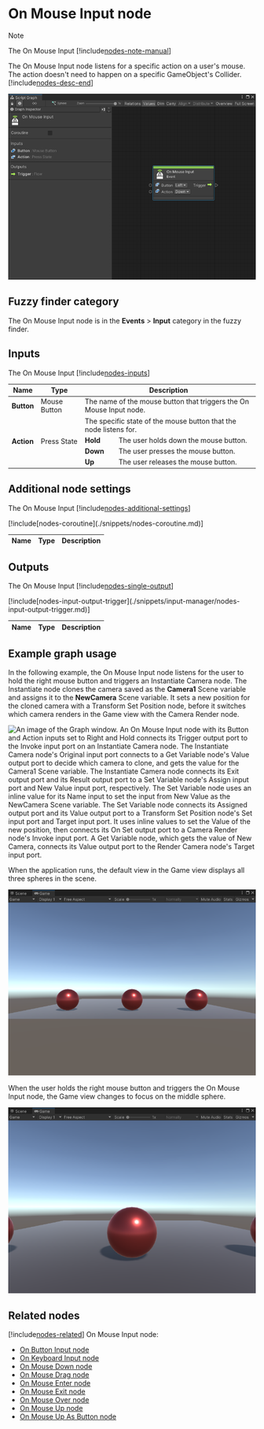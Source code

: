 ﻿# On Mouse Input node

> [!NOTE]
> The On Mouse Input [!include[nodes-note-manual](./snippets/input-manager/nodes-note-manual.md)]

The On Mouse Input node listens for a specific action on a user's mouse. The action doesn't need to happen on a specific GameObject's Collider. [!include[nodes-desc-end](./snippets/input-manager/nodes-desc-end.md)]

![An image of the Graph window. An On Mouse Input node displays with its details in the Graph Inspector.](images/vs-nodes-events-on-mouse-input-node.png)

## Fuzzy finder category 

The On Mouse Input node is in the **Events** &gt; **Input** category in the fuzzy finder.


## Inputs 

The On Mouse Input [!include[nodes-inputs](./snippets/nodes-inputs.md)] 

<table>
<thead>
<tr>
<th><strong>Name</strong></th>
<th><strong>Type</strong></th>
<th colspan="2"><strong>Description</strong></th>
</tr>
</thead>
<tbody>
<tr>
<td><strong>Button</strong></td>
<td>Mouse Button</td>
<td colspan="2">The name of the mouse button that triggers the On Mouse Input node.</td>
</tr>
<tr>
<td rowspan="4"><strong>Action</strong></td>
<td rowspan="4">Press State</td>
<td colspan="2">The specific state of the mouse button that the node listens for.</td>
</tr>
<tr>
<td><strong>Hold</strong></td>
<td>The user holds down the mouse button.</td>
</tr>
<tr>
<td><strong>Down</strong></td>
<td>The user presses the mouse button.</td>
</tr>
<tr>
<td><strong>Up</strong></td>
<td>The user releases the mouse button.</td>
</tr>
</tbody>
</table>

## Additional node settings 

The On Mouse Input [!include[nodes-additional-settings](./snippets/nodes-additional-settings.md)]

<table>
<thead>
<tr>
<th><strong>Name</strong></th>
<th><strong>Type</strong></th>
<th><strong>Description</strong></th>
</tr>
</thead>
<tbody>
[!include[nodes-coroutine](./snippets/nodes-coroutine.md)]
</tbody>
</table>

## Outputs

The On Mouse Input [!include[nodes-single-output](./snippets/nodes-single-output.md)] 

<table>
<thead>
<tr>
<th><strong>Name</strong></th>
<th><strong>Type</strong></th>
<th><strong>Description</strong></th>
</tr>
</thead>
<tbody>
[!include[nodes-input-output-trigger](./snippets/input-manager/nodes-input-output-trigger.md)]
</tbody>
</table>

## Example graph usage 

In the following example, the On Mouse Input node listens for the user to hold the right mouse button and triggers an Instantiate Camera node. The Instantiate node clones the camera saved as the **Camera1** Scene variable and assigns it to the **NewCamera** Scene variable. It sets a new position for the cloned camera with a Transform Set Position node, before it switches which camera renders in the Game view with the Camera Render node.

![An image of the Graph window. An On Mouse Input node with its Button and Action inputs set to Right and Hold connects its Trigger output port to the Invoke input port on an Instantiate Camera node. The Instantiate Camera node's Original input port connects to a Get Variable node's Value output port to decide which camera to clone, and gets the value for the Camera1 Scene variable. The Instantiate Camera node connects its Exit output port and its Result output port to a Set Variable node's Assign input port and New Value input port, respectively. The Set Variable node uses an inline value for its Name input to set the input from New Value as the NewCamera Scene variable. The Set Variable node connects its Assigned output port and its Value output port to a Transform Set Position node's Set input port and Target input port. It uses inline values to set the Value of the new position, then connects its On Set output port to a Camera Render node's Invoke input port. A Get Variable node, which gets the value of New Camera, connects its Value output port to the Render Camera node's Target input port.](images/vs-nodes-events-on-mouse-input-example.png)

When the application runs, the default view in the Game view displays all three spheres in the scene. 

![An image of the Game view. It displays 3 red metallic spheres in a line on a grey plane.](images/vs-nodes-events-on-mouse-input-example-2.png)

When the user holds the right mouse button and triggers the On Mouse Input node, the Game view changes to focus on the middle sphere. 

![An image of the Game view. It displays one red metallic sphere and the edges of a sphere on either side of the middle sphere.](images/vs-nodes-events-on-mouse-input-example-3.png)

## Related nodes 

[!include[nodes-related](./snippets/nodes-related.md)] On Mouse Input node: 

- [On Button Input node](vs-nodes-events-on-button-input.md)
- [On Keyboard Input node](vs-nodes-events-on-keyboard-input.md)
- [On Mouse Down node](vs-nodes-events-on-mouse-down.md)
- [On Mouse Drag node](vs-nodes-events-on-mouse-drag.md)
- [On Mouse Enter node](vs-nodes-events-on-mouse-enter.md)
- [On Mouse Exit node](vs-nodes-events-on-mouse-exit.md)
- [On Mouse Over node](vs-nodes-events-on-mouse-over.md)
- [On Mouse Up node](vs-nodes-events-on-mouse-up.md)
- [On Mouse Up As Button node](vs-nodes-events-on-mouse-up-button.md)
